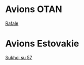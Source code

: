 # Avions OTAN

[Rafale](./Informations/Rafale.md)


# Avions Estovakie

[Sukhoi su 57](./Informations/sukhoi_su_57.md)